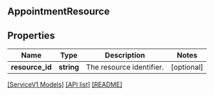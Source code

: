 ## AppointmentResource

## Properties

Name | Type | Description | Notes
------------ | ------------- | ------------- | -------------
**resource_id** | **string** | The resource identifier. | [optional]

[[ServiceV1 Models]](../) [[API list]](../../Api) [[README]](../../../README.md)
